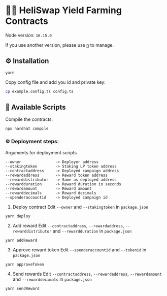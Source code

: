 # 👨‍🌾 HeliSwap Yield Farming Contracts

Node version: `16.15.0`

If you use another version, please use [n](https://github.com/tj/n) to manage.

## ⚙️ Installation

```
yarn
```

Copy config file and add you id and private key:

```bash
cp example.config.ts config.ts
```

## 🚀 Available Scripts

Compile the contracts:

```
npx hardhat compile
```

### ⚙️ Deployment steps:

Arguments for deployment scripts

```
--owner               -> Deployer address
--stakingtoken        -> Staking LP token address
--contractaddress     -> Deployed campaign address
--rewardaddress       -> Reward token address
--rewarddistributor   -> Same as deployed address
--rewardduration      -> Reward duration in seconds
--rewardamount        -> Reward amount
--rewarddecimals      -> Reward decimals
--spenderaccountid    -> Deployed campaign id
```

1. Deploy contract
   Edit `--owner` and `--stakingtoken` in `package.json`

```
yarn deploy
```

2. Add reward
   Edit `--contractaddress`, `--rewardaddress`, `--rewarddistributor` and `--rewardduration` in `package.json`

```
yarn addReward
```

3. Approve reward token
   Edit `--spenderaccountid` and `--tokenid` in `package.json`

```
yarn approveToken
```

4. Send rewards
   Edit `--contractaddress`, `--rewardaddress`, `--rewardamount` and `--rewarddecimals` in `package.json`

```
yarn sendReward
```

